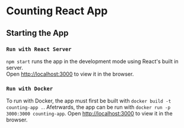 # Counting React App
## Starting the App

### `Run with React Server`

`npm start` runs the app in the development mode using React's built in server.\
Open [http://localhost:3000](http://localhost:3000) to view it in the browser.

### `Run with Docker`

To run with Docker, the app must first be built with `docker build -t counting-app .`.
Afetrwards, the app can be run with `docker run -p 3000:3000 counting-app`.
Open [http://localhost:3000](http://localhost:3000) to view it in the browser.
